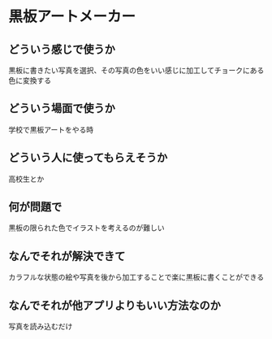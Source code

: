# 黒板アートメーカー

## どういう感じで使うか
黒板に書きたい写真を選択、その写真の色をいい感じに加工してチョークにある色に変換する

## どういう場面で使うか
学校で黒板アートをやる時

## どういう人に使ってもらえそうか
高校生とか

## 何が問題で
黒板の限られた色でイラストを考えるのが難しい

## なんでそれが解決できて
カラフルな状態の絵や写真を後から加工することで楽に黒板に書くことができる

## なんでそれが他アプリよりもいい方法なのか
写真を読み込むだけ